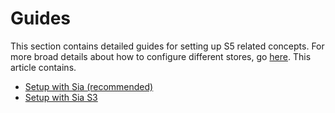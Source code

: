 # Guides

This section contains detailed guides for setting up S5 related concepts. For more broad details about how to configure different stores, go [here](../stores/index.html).
This article contains.

- [Setup with Sia (recommended)](setup-with-sia.md)
- [Setup with Sia S3](./deploy-renterd.md)
